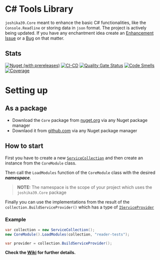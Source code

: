 # C# Tools Library

`joshika39.Core` meant to enhance the basic C# functionalities, like the `Console.Readline` or storing data in `json` format. The project is actively being updated. If you have any enchantment idea create an [Enhancement Issue](https://github.com/joshika39/cs-tools/issues/new?assignees=&labels=enhancement&projects=&template=enhancement.md&title=New+Enhancement+name) or a [Bug](https://github.com/joshika39/cs-tools/issues/new?assignees=&labels=bug&projects=&template=bug.md&title=) on that matter.
## Stats

[![Nuget (with prereleases)](https://img.shields.io/nuget/vpre/joshika39.Core?link=https%3A%2F%2Fwww.nuget.org%2Fpackages%2Fjoshika39.Core%2F)](https://img.shields.io/nuget/vpre/joshika39.Core?link=https%3A%2F%2Fwww.nuget.org%2Fpackages%2Fjoshika39.Core%2F) [![CI-CD](https://github.com/joshika39/cs-tools/actions/workflows/modules-cicd.yml/badge.svg)](https://github.com/joshika39/cs-tools/actions/workflows/modules-cicd.yml) [![Quality Gate Status](https://analysis.bitof.faith/api/project_badges/measure?project=joshika39_cs-tools_AYtHQMp2dB6aqkaimYly&metric=alert_status&token=sqb_d332f6244648f44183ddf1ff9d82c8a577a61596)](https://analysis.bitof.faith/dashboard?id=joshika39_cs-tools_AYtHQMp2dB6aqkaimYly) [![Code Smells](https://analysis.bitof.faith/api/project_badges/measure?project=joshika39_cs-tools_AYtHQMp2dB6aqkaimYly&metric=code_smells&token=sqb_d332f6244648f44183ddf1ff9d82c8a577a61596)](https://analysis.bitof.faith/dashboard?id=joshika39_cs-tools_AYtHQMp2dB6aqkaimYly) [![Coverage](https://analysis.bitof.faith/api/project_badges/measure?project=joshika39_cs-tools_AYtHQMp2dB6aqkaimYly&metric=coverage&token=sqb_d332f6244648f44183ddf1ff9d82c8a577a61596)](https://analysis.bitof.faith/dashboard?id=joshika39_cs-tools_AYtHQMp2dB6aqkaimYly)
# Setting up
## As a package
 - Download the `Core` package from [nuget.org](https://www.nuget.org/packages/joshika39.Core) via any Nuget package manager
 - Downlaod it from [github.com](https://github.com/joshika39/cs-tools/pkgs/nuget/joshika39.Core) via any Nuget package manager
## How to start

First you have to create a new [`ServiceCollection`](https://learn.microsoft.com/en-us/dotnet/api/microsoft.extensions.dependencyinjection.servicecollection?view=dotnet-plat-ext-7.0) and then create an instance from the `CoreModule` class.

Then call the `LoadModules` function of the `CoreModule` class with the desired ***namespace***. 

> **NOTE:** The namespace is the scope of your project which uses the `joshika39.Core` package

Finally you can use the implementations from the result of the `collection.BuildServiceProvider()` which has a type of [`IServiceProvider`](https://learn.microsoft.com/en-us/dotnet/api/system.iserviceprovider?view=net-7.0&viewFallbackFrom=dotnet-plat-ext-7.0)
### Example
```cs
var collection = new ServiceCollection();  
new CoreModule().LoadModules(collection, "reader-tests"); 

var provider = collection.BuildServiceProvider();
```

**Check the [Wiki](https://github.com/joshika39/cs-tools/wiki) for further details.**